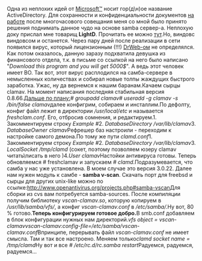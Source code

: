 Одна из неплохих идей от <a href="http://microsoft.com">Microsoft&trade;</a> носит гор(д\н)ое название ActiveDirectory. Для сохранности и конфиденциальности документов <a href="/index.php?page=portfolio">на работе</a> после многочасового совещания меня со мной было принято решения поднимать данное чудо на основе samba сервер-а. Неплохую доку прислал мне товарищ <strong>LightD</strong>. Прочитать ее можно <a href="/media/etc/samba_server.txt">тут</a>.Но, виндовс виндовсом и останется. Через пару дней после реализации в сети появился вирус, который лицензионным (!!!) <a href="http://www.drweb.ru/">DrWeb-ом</a> не определялся. Как потом оказалось, данную заразу подхватила девушка из финансового отдела, т.к. в письме со ссылкой на него было написано "<em>Download this program and you will get 5000$</em>". А ведь этот человек имеет ВО. Так вот, этот вирус расплодился на самба-сервере в немысленных количествах и собирал новые толпы жаждущих быстрого заработка. Ужас, ну да вернемся к нашим баранам.Качаем сырцы clamav. На момент написания последняя стабильная версия 0.8.66.<ins>Дальше по плану:</ins><em># groupadd clamav# useradd -g clamav -s /bin/false clamav</em>далее конфигрим, собираем и инсталлим.По дефолту, конфиг файл лежит в директории<em> /usr/local/etc</em> и называется <em>freshclam.conf</em>. Его, отбросив сомнения, и редактируем.1. Закомментируем строку <em>Example #</em>2. <em>DatabaseDirectory /var/lib/clama</em>v3. <em>DatabaseOwner clamav</em>Рефрешер баз настроили - переходим к настройке самого демона.По тому же пути <em>clamd.conf</em>1. Закомментируем строку <em>Example #</em>2. <em>DatabaseDirectory /var/lib/clamav</em>3. <em>LocalSocket /tmp/clamd</em> (сокет, поэтому позволяем юзеру clamav читать\писать в него )4.<em>User clamav</em>Настойки антивируса готовы. Теперь обновляемся # freshclamav и запускаем <em># clamd</em>.Подразумевается, что самба у нас уже установлена. В моем случае это версия 3.0.22. Далее нам нужен модуль к самбе - <strong>samba v-scan</strong>. Скачать порт для freebsd и сырцы для других unix-like можно по ссылке:<a href="http://www.openantivirus.org/projects.php#samba-vscan">http://www.openantivirus.org/projects.php#samba-vscan</a>Для сборки из cvs вам потребуется samba-sources. После компиляции получим библиотеку <em>vscan-clamav.so</em>, которую копируем в <em>/usr/lib/samba/vfs/</em>, а конфиг <em>vscan-clamav.conf</em> в <i>/etc/samba/.</i>Ну вот, 80 % готово.<strong>Теперь конфигурируем готовое добро.</strong>В smb.conf добавляем в блок конфигурации нужных нам директорий.<em>vfs object = vscan-clamavvscan-clamav:config-file=/etc/samba/vscan-clamav.conf</em>Впринципе, перерывать файл <em>vscan-clamav.conf</em> не имеет смысла. Там и так все настроено. Меняем только<em>clamd socket name = /tmp/clamd</em>Ну вот и все <em># /etc/rc.d/rc.samba restart</em>Радуемся, радуемся, радуемся...